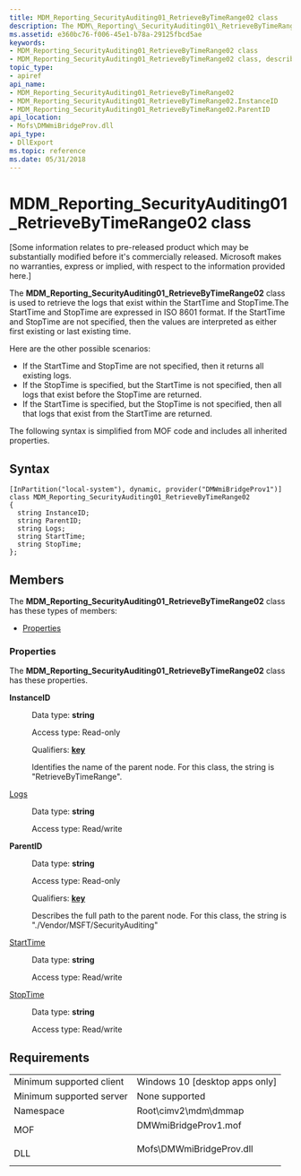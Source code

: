 ```yaml
---
title: MDM_Reporting_SecurityAuditing01_RetrieveByTimeRange02 class
description: The MDM\_Reporting\_SecurityAuditing01\_RetrieveByTimeRange02 class is used to retrieve the logs that exist within the StartTime and StopTime.
ms.assetid: e360bc76-f006-45e1-b78a-29125fbcd5ae
keywords:
- MDM_Reporting_SecurityAuditing01_RetrieveByTimeRange02 class
- MDM_Reporting_SecurityAuditing01_RetrieveByTimeRange02 class, described
topic_type:
- apiref
api_name:
- MDM_Reporting_SecurityAuditing01_RetrieveByTimeRange02
- MDM_Reporting_SecurityAuditing01_RetrieveByTimeRange02.InstanceID
- MDM_Reporting_SecurityAuditing01_RetrieveByTimeRange02.ParentID
api_location:
- Mofs\DMWmiBridgeProv.dll
api_type:
- DllExport
ms.topic: reference
ms.date: 05/31/2018
---
```


# MDM\_Reporting\_SecurityAuditing01\_RetrieveByTimeRange02 class

\[Some information relates to pre-released product which may be substantially modified before it's commercially released. Microsoft makes no warranties, express or implied, with respect to the information provided here.\]

The **MDM\_Reporting\_SecurityAuditing01\_RetrieveByTimeRange02** class is used to retrieve the logs that exist within the StartTime and StopTime.The StartTime and StopTime are expressed in ISO 8601 format. If the StartTime and StopTime are not specified, then the values are interpreted as either first existing or last existing time.

Here are the other possible scenarios:

-   If the StartTime and StopTime are not specified, then it returns all existing logs.
-   If the StopTime is specified, but the StartTime is not specified, then all logs that exist before the StopTime are returned.
-   If the StartTime is specified, but the StopTime is not specified, then all that logs that exist from the StartTime are returned.

The following syntax is simplified from MOF code and includes all inherited properties.

## Syntax

``` syntax
[InPartition("local-system"), dynamic, provider("DMWmiBridgeProv1")]
class MDM_Reporting_SecurityAuditing01_RetrieveByTimeRange02
{
  string InstanceID;
  string ParentID;
  string Logs;
  string StartTime;
  string StopTime;
};
```

## Members

The **MDM\_Reporting\_SecurityAuditing01\_RetrieveByTimeRange02** class has these types of members:

-   [Properties](#properties)

### Properties

The **MDM\_Reporting\_SecurityAuditing01\_RetrieveByTimeRange02** class has these properties.

<dl> <dt>

**InstanceID**
</dt> <dd> <dl> <dt>

Data type: **string**
</dt> <dt>

Access type: Read-only
</dt> <dt>

Qualifiers: [**key**](/windows/desktop/WmiSdk/key-qualifier)
</dt> </dl>

Identifies the name of the parent node. For this class, the string is "RetrieveByTimeRange".

</dd> <dt>

[Logs](/windows/client-management/mdm/reporting-csp#logs)
</dt> <dd> <dl> <dt>

Data type: **string**
</dt> <dt>

Access type: Read/write
</dt> </dl>

</dd> <dt>

**ParentID**
</dt> <dd> <dl> <dt>

Data type: **string**
</dt> <dt>

Access type: Read-only
</dt> <dt>

Qualifiers: [**key**](/windows/desktop/WmiSdk/key-qualifier)
</dt> </dl>

Describes the full path to the parent node. For this class, the string is "./Vendor/MSFT/SecurityAuditing"

</dd> <dt>

[StartTime](/windows/client-management/mdm/reporting-csp#starttime)
</dt> <dd> <dl> <dt>

Data type: **string**
</dt> <dt>

Access type: Read/write
</dt> </dl>

</dd> <dt>

[StopTime](/windows/client-management/mdm/reporting-csp#stoptime)
</dt> <dd> <dl> <dt>

Data type: **string**
</dt> <dt>

Access type: Read/write
</dt> </dl>

</dd> </dl>

## Requirements



|                                     |                                                                                                      |
|-------------------------------------|------------------------------------------------------------------------------------------------------|
| Minimum supported client<br/> | Windows 10 \[desktop apps only\]<br/>                                                          |
| Minimum supported server<br/> | None supported<br/>                                                                            |
| Namespace<br/>                | Root\\cimv2\\mdm\\dmmap<br/>                                                                   |
| MOF<br/>                      | <dl> <dt>DMWmiBridgeProv1.mof</dt> </dl>      |
| DLL<br/>                      | <dl> <dt>Mofs\\DMWmiBridgeProv.dll</dt> </dl> |



 


